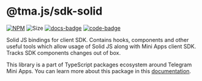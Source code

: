 # @tma.js/sdk-solid

[code-badge]: https://img.shields.io/badge/source-black?logo=github

[code-link]: https://github.com/Telegram-Mini-Apps/tma.js/tree/master/packages/sdk-solid

[docs-link]: https://docs.telegram-mini-apps.com/packages/typescript/tma-js-sdk-solid

[docs-badge]: https://img.shields.io/badge/documentation-blue?logo=gitbook&logoColor=white

[npm-link]: https://npmjs.com/package/@tma.js/sdk-solid

[npm-badge]: https://img.shields.io/npm/v/@tma.js/sdk-solid?logo=npm

[size-badge]: https://img.shields.io/bundlephobia/minzip/@tma.js/sdk-solid

[![NPM][npm-badge]][npm-link]
![Size][size-badge]
[![docs-badge]][docs-link]
[![code-badge]][code-link]

Solid JS bindings for client SDK. Contains hooks, components and other useful tools which allow
usage of Solid JS along with Mini Apps client SDK. Tracks SDK components changes out of box.

This library is a part of TypeScript packages ecosystem around Telegram Mini Apps. You can learn more
about this package in
this [documentation][docs-link].
